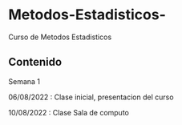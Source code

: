 # Metodos-Estadisticos-
Curso de Metodos Estadisticos 


## Contenido 

Semana 1 

06/08/2022 : Clase inicial, presentacion del curso 


10/08/2022 : Clase Sala de computo 
